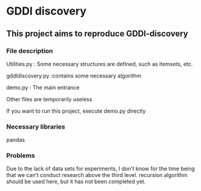 # GDDl discovery

## This project aims to reproduce GDDl-discovery

### File description

Utilities.py : Some necessary structures are defined, such as itemsets, etc.

gddldiscovery.py :contains some necessary algorithm

demo.py : The main entrance

Other files are temporarily useless

If you want to run this project, execute demo.py directly

### Necessary libraries

pandas

### Problems

Due to the lack of data sets for experiments, I don’t know for the time being that we can’t conduct research above the third level. recursion algorithm should be used here, but it has not been completed yet.